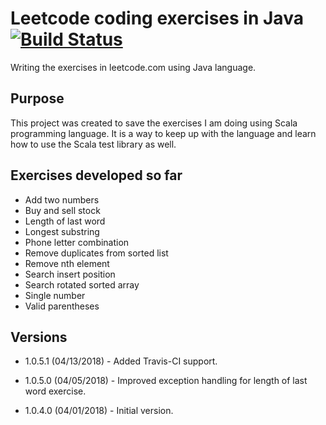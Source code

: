 # Leetcode coding exercises in Java [![Build Status](https://travis-ci.org/andersonkmi/leetcode-exercises.svg?branch=master)](https://travis-ci.org/andersonkmi/leetcode-exercises)

Writing the exercises in leetcode.com using Java language.

## Purpose
This project was created to save the exercises I am doing using Scala programming language. It is a way 
to keep up with the language and learn how to use the Scala test library as well.

## Exercises developed so far
* Add two numbers
* Buy and sell stock
* Length of last word
* Longest substring
* Phone letter combination
* Remove duplicates from sorted list
* Remove nth element
* Search insert position
* Search rotated sorted array
* Single number
* Valid parentheses

## Versions
* 1.0.5.1 (04/13/2018) - Added Travis-CI support.

* 1.0.5.0 (04/05/2018) - Improved exception handling for length of last word exercise.

* 1.0.4.0 (04/01/2018) - Initial version.